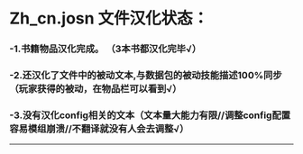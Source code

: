 # Zh_cn.josn 文件汉化状态：
### -1.书籍物品汉化完成。 （3本书都汉化完毕√）
### -2.还汉化了文件中的被动文本,与数据包的被动技能描述100%同步（玩家获得的被动，在物品栏可以看到√）
### -3.没有汉化config相关的文本（文本量大能力有限//调整config配置容易模组崩溃//不翻译就没有人会去调整√）
------
